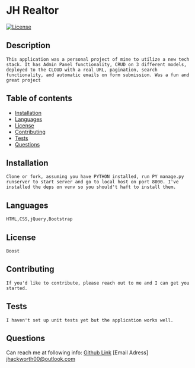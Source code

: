  # JH Realtor
  [![License](https://img.shields.io/badge/License-Boost%201.0-lightblue.svg)](https://www.boost.org/LICENSE_1_0.txt)
  ## Description
    This application was a personal project of mine to utilize a new tech stack. It has Admin Panel functionality, CRUD on 3 different models, deployed to the CLOUD with a real URL, pagination, search functionality, and automatic emails on form submission. Was a fun and great project
  
  ## Table of contents
  - [Installation](#installation)
  - [Languages](#languages)
  - [License](#license)
  - [Contributing](#contributing)
  - [Tests](#tests)
  - [Questions](#questions)
  
  ## Installation 
    Clone or fork, assuming you have PYTHON installed, run PY manage.py runserver to start server and go to local host on port 8000. I've installed the deps on venv so you should't haft to install them.
  
  ## Languages 
    HTML,CSS,jQuery,Bootstrap
  
  ## License 
    Boost

  ## Contributing 
    If you'd like to contribute, please reach out to me and I can get you started.
  
  ## Tests 
    I haven't set up unit tests yet but the application works well.
  
  ## Questions 
  Can reach me at following info:
    [Github Link](https://github.com/https://github.com/HacAtac/hacPython)
    [Email Adress] jhackworth00@outlook.com
